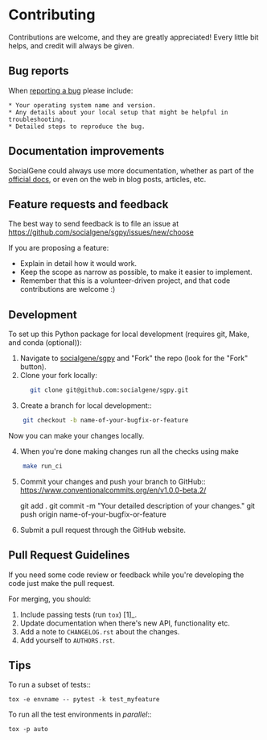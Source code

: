 # Contributing

Contributions are welcome, and they are greatly appreciated! Every
little bit helps, and credit will always be given.

## Bug reports

When [reporting a bug](https://chasemc/socialgene/bin/socialgene/issues) please include:

    * Your operating system name and version.
    * Any details about your local setup that might be helpful in troubleshooting.
    * Detailed steps to reproduce the bug.

## Documentation improvements

SocialGene could always use more documentation, whether as part of the [official docs](https://github.com/socialgene/socialgene.github.io), or  even on the web in blog posts, articles, etc.

## Feature requests and feedback

The best way to send feedback is to file an issue at <https://github.com/socialgene/sgpy/issues/new/choose>

If you are proposing a feature:

* Explain in detail how it would work.
* Keep the scope as narrow as possible, to make it easier to implement.
* Remember that this is a volunteer-driven project, and that code contributions are welcome :)

## Development

To set up this Python package for local development (requires git, Make, and conda (optional)):

1. Navigate to [socialgene/sgpy](https://github.com/socialgene/sgpy) and "Fork" the repo (look for the "Fork" button).
2. Clone your fork locally:

```bash
      git clone git@github.com:socialgene/sgpy.git
```

3. Create a branch for local development::

```bash
    git checkout -b name-of-your-bugfix-or-feature
```

   Now you can make your changes locally.

4. When you're done making changes run all the checks using make

```bash
    make run_ci
```

5. Commit your changes and push your branch to GitHub::
  <https://www.conventionalcommits.org/en/v1.0.0-beta.2/>

    git add .
    git commit -m "Your detailed description of your changes."
    git push origin name-of-your-bugfix-or-feature

6. Submit a pull request through the GitHub website.

## Pull Request Guidelines

If you need some code review or feedback while you're developing the code just make the pull request.

For merging, you should:

1. Include passing tests (run ``tox``) [1]_.
2. Update documentation when there's new API, functionality etc.
3. Add a note to ``CHANGELOG.rst`` about the changes.
4. Add yourself to ``AUTHORS.rst``.

## Tips

To run a subset of tests::

    tox -e envname -- pytest -k test_myfeature

To run all the test environments in *parallel*::

    tox -p auto
